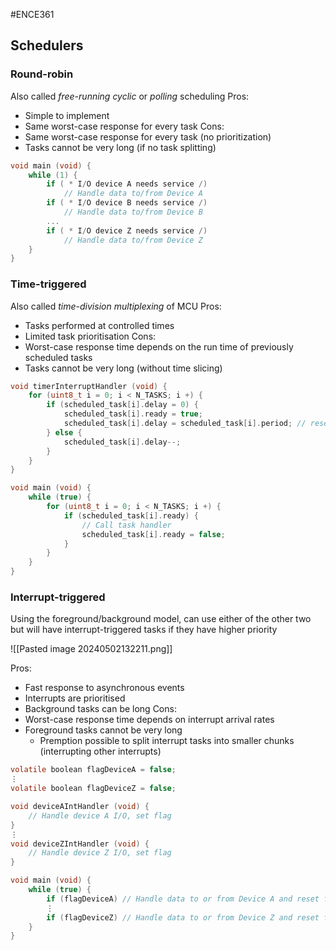 #ENCE361 
## Schedulers
### Round-robin
Also called *free-running cyclic* or *polling* scheduling
Pros:
- Simple to implement
- Same worst-case response for every task
Cons:
- Same worst-case response for every task (no prioritization)
- Tasks cannot be very long (if no task splitting)

```c
void main (void) {
	while (1) {
		if ( * I/O device A needs service /)
			// Handle data to/from Device A
		if ( * I/O device B needs service /)
			// Handle data to/from Device B
		...
		if ( * I/O device Z needs service /)
			// Handle data to/from Device Z
	}
}
```

### Time-triggered
Also called *time-division multiplexing* of MCU
Pros:
- Tasks performed at controlled times
- Limited task prioritisation
Cons:
- Worst-case response time depends on the run time of previously scheduled tasks
- Tasks cannot be very long (without time slicing)

```c
void timerInterruptHandler (void) {
	for (uint8_t i = 0; i < N_TASKS; i +) {
		if (scheduled_task[i].delay = 0) {
			scheduled_task[i].ready = true;
			scheduled_task[i].delay = scheduled_task[i].period; // reset task
		} else {
			scheduled_task[i].delay--;
		} 
	}
} 

void main (void) {
	while (true) {
		for (uint8_t i = 0; i < N_TASKS; i +) {
			if (scheduled_task[i].ready) {
				// Call task handler
				scheduled_task[i].ready = false;
			}
		}
	}
}
```

### Interrupt-triggered
Using the foreground/background model, can use either of the other two but will have interrupt-triggered tasks if they have higher priority

![[Pasted image 20240502132211.png]]

Pros:
- Fast response to asynchronous events
- Interrupts are prioritised
- Background tasks can be long
Cons:
- Worst-case response time depends on interrupt arrival rates
- Foreground tasks cannot be very long
	- Premption possible to split interrupt tasks into smaller chunks (interrupting other interrupts)

```c
volatile boolean flagDeviceA = false;
⋮
volatile boolean flagDeviceZ = false;

void deviceAIntHandler (void) {
	// Handle device A I/O, set flag
}
⋮
void deviceZIntHandler (void) {
	// Handle device Z I/O, set flag
} 

void main (void) {
	while (true) {
		if (flagDeviceA) // Handle data to or from Device A and reset flag
		⋮ 
		if (flagDeviceZ) // Handle data to or from Device Z and reset flag
	}
}
```

